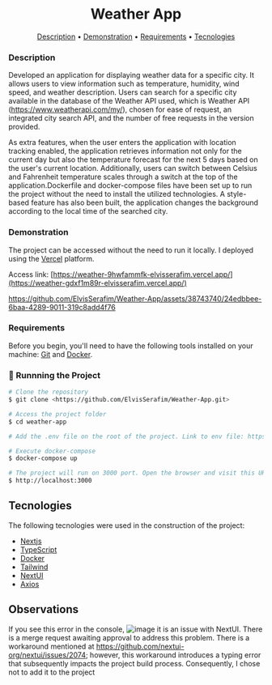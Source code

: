 <h1 align="center"> Weather App </h1>
<p align="center">
 <a href="#description">Description</a> •
 <a href="#demonstration">Demonstration</a> •
  <a href="#requirements">Requirements</a> •
 <a href="#tecnologies">Tecnologies</a>
</p>

### Description

Developed an application for displaying weather data for a specific city. It allows users to view information such as temperature, humidity, wind speed, and weather description. Users can search for a specific city available in the database of the Weather API used, which is Weather API (https://www.weatherapi.com/my/), chosen for ease of request, an integrated city search API, and the number of free requests in the version provided.

As extra features, when the user enters the application with location tracking enabled, the application retrieves information not only for the current day but also the temperature forecast for the next 5 days based on the user's current location. Additionally, users can switch between Celsius and Fahrenheit temperature scales through a switch at the top of the application.Dockerfile and docker-compose files have been set up to run the project without the need to install the utilized technologies. A style-based feature has also been built, the application changes the background according to the local time of the searched city.

### Demonstration

The project can be accessed without the need to run it locally. I deployed using the [Vercel](https://vercel.com/) platform.

Access link: [https://weather-9hwfammfk-elvisserafim.vercel.app/](https://weather-gdxf1m89r-elvisserafim.vercel.app/)



https://github.com/ElvisSerafim/Weather-App/assets/38743740/24edbbee-6baa-4289-9011-319c8add4f76



### Requirements

Before you begin, you'll need to have the following tools installed on your machine:
[Git](https://git-scm.com) and [Docker](https://www.docker.com/).

### 🎲 Runnning the Project

```bash
# Clone the repository
$ git clone <https://github.com/ElvisSerafim/Weather-App.git>

# Access the project folder
$ cd weather-app

# Add the .env file on the root of the project. Link to env file: https://drive.google.com/file/d/1gidI5vKmzJoAjlSPkp8zbvalXHWRUVn-/view?usp=sharing

# Execute docker-compose
$ docker-compose up

# The project will run on 3000 port. Open the browser and visit this URL
$ http://localhost:3000
```

## Tecnologies

The following tecnologies were used in the construction of the project:

- [Nextjs](https://nextjs.org/)
- [TypeScript](https://www.typescriptlang.org/)
- [Docker](https://www.docker.com/)
- [Tailwind](https://tailwindcss.com/)
- [NextUI](https://nextui.org/)
- [Axios](https://axios-http.com/)

## Observations
If you see this error in the console, ![image](https://github.com/ElvisSerafim/Weather-App/assets/38743740/c0e6dc28-2bcb-4b50-ae84-41c263a89c30)
it is an issue with NextUI. There is a merge request awaiting approval to address this problem. There is a workaround mentioned at https://github.com/nextui-org/nextui/issues/2074; however, this workaround introduces a typing error that subsequently impacts the project build process. Consequently, I chose not to add it to the project

